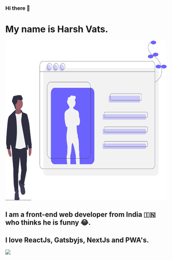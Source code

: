### Hi there 👋
# My name is Harsh Vats.

<img src="https://raw.githubusercontent.com/harshvats2000/harshvats2000/master/profile.svg" width="100%" height="500px" />

## I am a front-end web developer from India 🇮🇳 who thinks he is funny 😂.
## I love ReactJs, Gatsbyjs, NextJs and PWA's.

<img src="https://komarev.com/ghpvc/?username=vatsvatsharsh2000&style=flat-square" />
